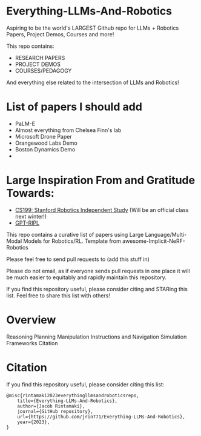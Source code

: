 # Everything-LLMs-And-Robotics
Aspiring to be the world's LARGEST Github repo for LLMs + Robotics Papers, Project Demos, Courses and more!

This repo contains: 
* RESEARCH PAPERS 
* PROJECT DEMOS 
* COURSES/PEDAGOGY

And everything else related to the intersection of LLMs and Robotics!  


# List of papers I should add 

* PaLM-E 
* Almost everything from Chelsea Finn's lab 
* Microsoft Drone Paper 
* Orangewood Labs Demo 
* Boston Dynamics Demo 
* 


# Large Inspiration From and Gratitude Towards:

* [CS199: Stanford Robotics Independent Study](https://pupper-independent-study.readthedocs.io/en/latest/index.html) (Will be an official class next winter!)
* [GPT-RIPL](https://github.com/GT-RIPL/Awesome-LLM-Robotics)


This repo contains a curative list of papers using Large Language/Multi-Modal Models for Robotics/RL. Template from awesome-Implicit-NeRF-Robotics 

Please feel free to send pull requests to  (add this stuff in)

Please do not email, as if everyone sends pull requests in one place it will be much easier to equitably and rapidly maintain this repository.

If you find this repository useful, please consider citing and STARing this list. Feel free to share this list with others!

# Overview

Reasoning
Planning
Manipulation
Instructions and Navigation
Simulation Frameworks
Citation

# Citation 
If you find this repository useful, please consider citing this list:

```
@misc{rintamaki2023everythingllmsandroboticsrepo,
    title={Everything-LLMs-And-Robotics},
    author={Jacob Rintamaki},
    journal={GitHub repository},
    url={https://github.com/jrin771/Everything-LLMs-And-Robotics},
    year={2023},
}
